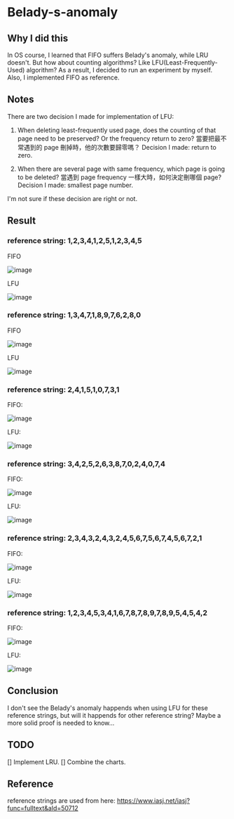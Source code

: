 # Belady-s-anomaly

## Why I did this
In OS course, I learned that FIFO suffers Belady's anomaly, while LRU doesn't.
But how about counting algorithms? Like LFU(Least-Frequently-Used) algorithm?
As a result, I decided to run an experiment by myself.
Also, I implemented FIFO as reference.

## Notes
There are two decision I made for implementation of LFU:
1. When deleting least-frequently used page, does the counting of that page need to be preserved? Or the frequency return to zero? 
當要把最不常遇到的 page 刪掉時，他的次數要歸零嗎？
Decision I made: return to zero.

2. When there are several page with same frequency, which page is going to be deleted?
當遇到 page frequency 一樣大時，如何決定刪哪個 page?
Decision I made: smallest page number.

I'm not sure if these decision are right or not.

## Result
### reference string: 1,2,3,4,1,2,5,1,2,3,4,5

FIFO

![image](FIFO.png)

LFU

![image](LFU.png)


### reference string: 1,3,4,7,1,8,9,7,6,2,8,0

FIFO

![image](FIFO_1.png)

LFU

![image](LFU_1.png)



### reference string: 2,4,1,5,1,0,7,3,1

FIFO:

![image](FIFO_2.png)

LFU:

![image](LFU_2.png)

### reference string: 3,4,2,5,2,6,3,8,7,0,2,4,0,7,4

FIFO:

![image](FIFO_3.png)

LFU:

![image](LFU_3.png)

### reference string: 2,3,4,3,2,4,3,2,4,5,6,7,5,6,7,4,5,6,7,2,1

FIFO:

![image](FIFO_4.png)

LFU:

![image](LFU_4.png)


### reference string: 1,2,3,4,5,3,4,1,6,7,8,7,8,9,7,8,9,5,4,5,4,2

FIFO:

![image](FIFO_5.png)

LFU:

![image](LFU_5.png)

## Conclusion
I don't see the Belady's anomaly happends when using LFU for these reference strings, but will it happends for other reference string? Maybe a more solid proof is needed to know...


## TODO
[] Implement LRU.
[] Combine the charts.

## Reference
reference strings are used from here: 
https://www.iasj.net/iasj?func=fulltext&aId=50712 